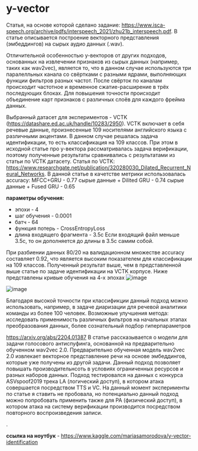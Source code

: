 # y-vector

Статья, на основе которой сделано задание: https://www.isca-speech.org/archive/pdfs/interspeech_2021/zhu21b_interspeech.pdf. В статье описывается построение векторного представления (эмбеддингов) на сырых аудио данных (.wav).

Отличительной особенностью y-векторов от других подходов, основанных на извлечении признаков из сырых данных (например, таких как wav2vec), является то, что в данном случае используются три паралелльных канала со свёртками с разными ядрами, выполняющих функции фильтров разных частот. После свёрток по каналам  происходит частотное и временное сжатие-расширение в трёх последующих блоках. Для повышения точности происходит объединение карт признаков с различных слоёв для каждого фрейма данных.


Выбранный датасет для экспериментов - VCTK (https://datashare.ed.ac.uk/handle/10283/2950). VCTK включает в себя речевые данные, произнесенные 109 носителями английского языка с различными акцентами. В данном случае решалась задача идентификации, то есть классификация на 109 классов. При этом в исходной статье про y-вектора рассматривалась задача верификации, поэтому полученные результаты сравнивались с результатами из статьи по VCTK датасету.
Статья по VCTK: https://www.researchgate.net/publication/320280030_Dilated_Recurrent_Neural_Networks. 
В данной статье в качетстве метрики использовалась accuracy:
MFCC+GRU                   - 0.77
сырые данные + Dilited GRU - 0.74
сырые данные + Fused GRU   - 0.65

**параметры обучения:**
  - эпохи - 4
  - шаг обучения - 0.0001
  - батч - 64
  - функция потерь - CrossEntropyLoss
  - длина входящего фрагмента - 3.5с
Если входящий файл меньше 3.5с, то он дополняется до длины в 3.5с самим собой.

При разбиении данных 80/20 на валидационном множестве accuracy составляет 0.92, что является высоким показателем для классификации на 109 классов. Полученный результат выше, чем в представленной выше статье по задаче идентификации на VCTK корпусе.
Ниже представлены кривые обучения на 4-х эпохах
![image](https://user-images.githubusercontent.com/43067933/162385237-706b34d3-7eaf-428f-9867-4961ae526d8b.png) 

![image](https://user-images.githubusercontent.com/43067933/162385352-5e6d2a86-9bba-4b79-ba83-cfcf9364a7b9.png)



Благодаря высокой точности при классификции данный подход можно использовать, например, в задаче диаризации для речевой аналитики команды из более 100 человек.
Возможные улучшения метода: исследовать применимость различных фильтров на начальных этапах преобразования данных, более сознательный подбор гиперпараметров


https://arxiv.org/abs/2204.01387
В статье рассказывается о модели для задачи голосового антиспуфинга, основанной на предварительно обученном wav2vec 2.0. Предварительно обученная модель wav2vec 2.0 извлекает векторное представление речи на основе эмбеддингов, которые уже получены из другой задачи. Данный подход позволяет повышать производительнсоть в условиях ограниченных ресурсов и разных наборов данных. Подход тестировался на данных с конкурса ASVspoof2019 трека LA (логический доступ), в котором атака совершается посредством TTS и VC. На данный момент эксперименты по статье я ставить не пробовала, но потенциально данный подход можно попробовать применить также для PA (физический доступ), в котором атака на систему верификации производится посредством повторного воспроизведения записи. 

.

**ссылка на ноутбук** - https://www.kaggle.com/mariasamorodova/y-vector-identification


